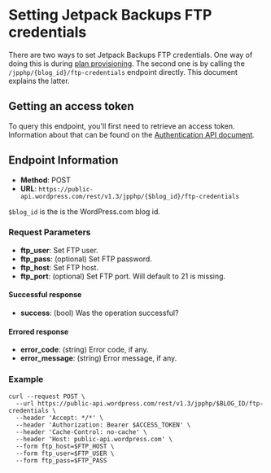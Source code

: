 # Setting Jetpack Backups FTP credentials

There are two ways to set Jetpack Backups FTP credentials. One way of doing this is during [plan provisioning](jetpack/plan-provisioning.md). The second one is by calling the `/jpphp/{blog_id}/ftp-credentials` endpoint directly. This document explains the latter.

## Getting an access token

To query this endpoint, you'll first need to retrieve an access token. Information about that can be found on the [Authentication API document]( jetpack/../authentication.md#getting-a-jetpack-partner-access-token ).

## Endpoint Information
- __Method__: POST
- __URL__:    `https://public-api.wordpress.com/rest/v1.3/jpphp/{$blog_id}/ftp-credentials`

`$blog_id` is the is the WordPress.com blog id.

### Request Parameters

- __ftp_user__:                    Set FTP user.
- __ftp_pass__:        (optional)  Set FTP password.
- __ftp_host__:                    Set FTP host.
- __ftp_port__:        (optional)  Set FTP port. Will default to 21 is missing.

#### Successful response

- __success__:       (bool) Was the operation successful?

#### Errored response

- __error_code__:    (string) Error code, if any.
- __error_message__: (string) Error message, if any.

### Example

```shell
curl --request POST \
  --url https://public-api.wordpress.com/rest/v1.3/jpphp/$BLOG_ID/ftp-credentials \
  --header 'Accept: */*' \
  --header 'Authorization: Bearer $ACCESS_TOKEN' \
  --header 'Cache-Control: no-cache' \
  --header 'Host: public-api.wordpress.com' \
  --form ftp_host=$FTP_HOST \
  --form ftp_user=$FTP_USER \
  --form ftp_pass=$FTP_PASS
```
